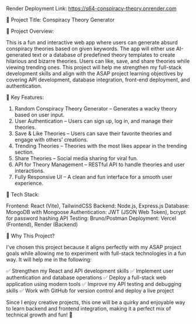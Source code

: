 Render Deployment Link: https://s64-conspiracy-theory.onrender.com

📌 Project Title:
Conspiracy Theory Generator

📌 Project Overview:

This is a fun and interactive web app where users can generate absurd conspiracy theories based on given keywords. The app will either use AI-generated text or a database of predefined theory templates to create hilarious and bizarre theories. Users can like, save, and share theories while viewing trending ones. This project will help me strengthen my full-stack development skills and align with the ASAP project learning objectives by covering API development, database integration, front-end deployment, and authentication.

📌 Key Features:

1. Random Conspiracy Theory Generator – Generates a wacky theory based on user input.
2. User Authentication – Users can sign up, log in, and manage their theories.
3. Save & Like Theories – Users can save their favorite theories and engage with others’ creations.
4. Trending Theories – Theories with the most likes appear in the trending section.
5. Share Theories – Social media sharing for viral fun.
6. API for Theory Management – RESTful API to handle theories and user interactions.
7. Fully Responsive UI – A clean and fun interface for a smooth user experience.

📌 Tech Stack:

Frontend: React (Vite), TailwindCSS
Backend: Node.js, Express.js
Database: MongoDB with Mongoose
Authentication: JWT (JSON Web Token), bcrypt for password hashing
API Testing: Bruno/Postman
Deployment: Vercel (Frontend), Render (Backend)

📌 Why This Project?

I've chosen this project because it aligns perfectly with my ASAP project goals while allowing me to experiment with full-stack technologies in a fun way. It will help me in the following:

✅ Strengthen my React and API development skills
✅ Implement user authentication and database operations
✅ Deploy a full-stack web application using modern tools
✅ Improve my API testing and debugging skills
✅ Work with GitHub for version control and deploy a live project

Since I enjoy creative projects, this one will be a quirky and enjoyable way to learn backend and frontend integration, making it a perfect mix of technical growth and fun! 🚀